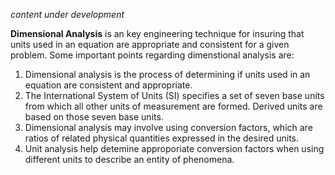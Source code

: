 <!-- #region -->
*content under development*


**Dimensional Analysis** is an key engineering technique for insuring that units used in an equation are appropriate and consistent for a given problem. Some important points regarding dimenstional analysis are:

1. Dimensional analysis is the process of determining if units used in an equation are consistent and appropriate.
2. The International System of Units (SI) specifies a set of seven base units from which all other units of measurement are formed. Derived units are based on those seven base units.
4. Dimensional analysis may involve using conversion factors, which are ratios of related physical quantities expressed in the desired units.
3. Unit analysis help detemine approporiate conversion factors when using different units to describe an entity of phenomena.

<!-- #endregion -->

```python

```
